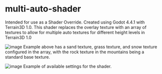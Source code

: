 # multi-auto-shader
Intended for use as a Shader Override. Created using Godot 4.4.1 with Terrain3D 1.0. This shader replaces the overlay texture with an array of textures to allow for multiple auto textures for different height levels in Terrain3D 1.0


![image](https://github.com/user-attachments/assets/11e7d17c-68ad-4d33-bb4b-7aaef91efb94)
Example above has a sand texture, grass texture, and snow texture configured in the array, with the rock texture in the mountains being a standard base texture.


![image](https://github.com/user-attachments/assets/0495546b-c14e-4328-a89b-df4b0866df65)
Example of available settings for the shader.
